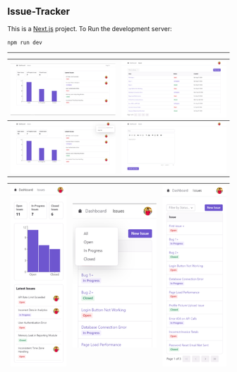 ## Issue-Tracker
This is a [Next.js](https://nextjs.org/) project. To Run the development server:

```bash
npm run dev
```
----------
| ![alt text](public/Dashboard-Preview.png) | ![alt text](public/Issue-Tracker-Issue-List.png) |
|:--:|:--:|
| ![alt text](public/Issue-Tracker-Profile.png) | ![alt text](public/Create-Next-App.png) |


| ![alt text](public/Mobile%20Issue-Tracker-Dashboard.png) | ![alt text](public/Mobile%20Issue-Tracker-Issue-List%20Filter.png) | ![alt text](public/Mobile%20Issue-Tracker-Issue-List.png) |
|:--:|:--:|:--:|